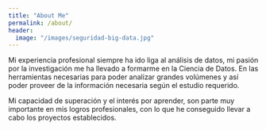```yaml
---
title: "About Me"
permalink: /about/
header:
  image: "/images/seguridad-big-data.jpg"
---
```


Mi experiencia profesional siempre ha ido liga al análisis de datos, mi pasión por la investigación me ha llevado a formarme en la Ciencia de Datos.
En las herramientas necesarias para poder analizar grandes volúmenes y así poder proveer de la información necesaria según el estudio requerido.

Mi capacidad de superación y el interés por aprender, son parte muy importante en mis logros profesionales, con lo que he conseguido llevar a cabo los proyectos establecidos.

